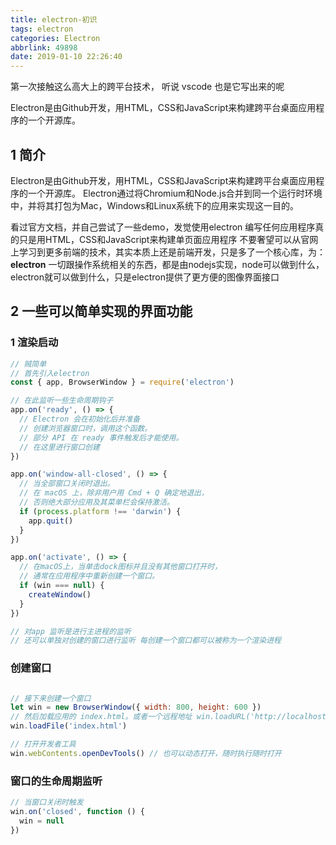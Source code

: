 ```yaml
---
title: electron-初识
tags: electron
categories: Electron
abbrlink: 49898
date: 2019-01-10 22:26:40
---
```


第一次接触这么高大上的跨平台技术，
听说 vscode 也是它写出来的呢

Electron是由Github开发，用HTML，CSS和JavaScript来构建跨平台桌面应用程序的一个开源库。

<!-- more -->

## 1 简介
Electron是由Github开发，用HTML，CSS和JavaScript来构建跨平台桌面应用程序的一个开源库。 
Electron通过将Chromium和Node.js合并到同一个运行时环境中，并将其打包为Mac，Windows和Linux系统下的应用来实现这一目的。

看过官方文档，并自己尝试了一些demo，发觉使用electron 编写任何应用程序真的只是用HTML，CSS和JavaScript来构建单页面应用程序
不要奢望可以从官网上学习到更多前端的技术，其实本质上还是前端开发，只是多了一个核心库，为：**electron**
一切跟操作系统相关的东西，都是由nodejs实现，node可以做到什么，electron就可以做到什么，只是electron提供了更方便的图像界面接口

## 2 一些可以简单实现的界面功能
### 1 渲染启动
```js
// 贼简单
// 首先引入electron
const { app, BrowserWindow } = require('electron')

// 在此监听一些生命周期钩子
app.on('ready', () => {
  // Electron 会在初始化后并准备
  // 创建浏览器窗口时，调用这个函数。
  // 部分 API 在 ready 事件触发后才能使用。
  // 在这里进行窗口创建
})

app.on('window-all-closed', () => {
  // 当全部窗口关闭时退出。
  // 在 macOS 上，除非用户用 Cmd + Q 确定地退出，
  // 否则绝大部分应用及其菜单栏会保持激活。
  if (process.platform !== 'darwin') {
    app.quit()
  }
})

app.on('activate', () => {
  // 在macOS上，当单击dock图标并且没有其他窗口打开时，
  // 通常在应用程序中重新创建一个窗口。
  if (win === null) {
    createWindow()
  }
})

// 对app 监听是进行主进程的监听
// 还可以单独对创建的窗口进行监听 每创建一个窗口都可以被称为一个渲染进程
```

### 创建窗口
```js

// 接下来创建一个窗口
let win = new BrowserWindow({ width: 800, height: 600 })
// 然后加载应用的 index.html。或者一个远程地址 win.loadURL('http://localhost:7001')
win.loadFile('index.html')

// 打开开发者工具
win.webContents.openDevTools() // 也可以动态打开，随时执行随时打开

```

### 窗口的生命周期监听
```js
// 当窗口关闭时触发
win.on('closed', function () {
  win = null
})

```